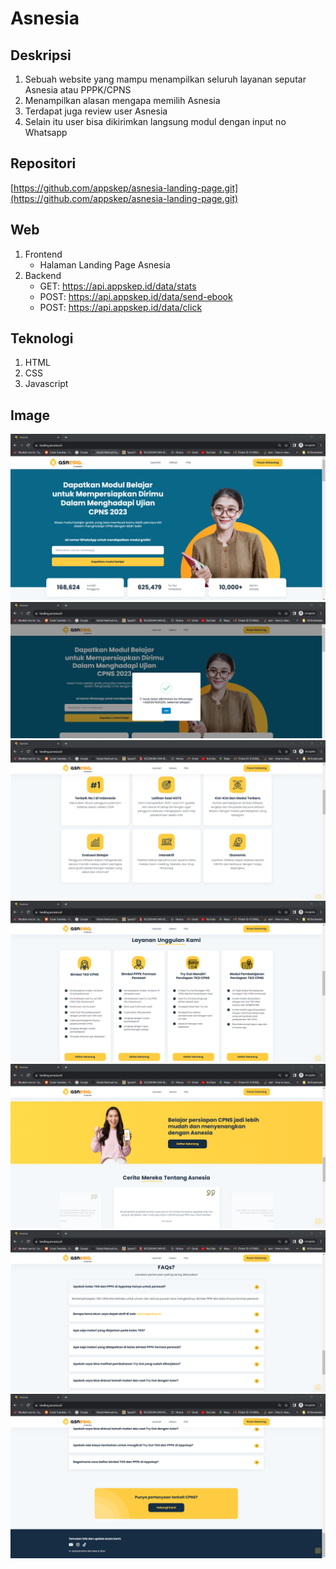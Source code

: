 # Asnesia

## Deskripsi

1.  Sebuah website yang mampu menampilkan seluruh layanan seputar Asnesia atau PPPK/CPNS
2.  Menampilkan alasan mengapa memilih Asnesia
3.  Terdapat juga review user Asnesia
4.  Selain itu user bisa dikirimkan langsung modul dengan input no Whatsapp

## Repositori

[https://github.com/appskep/asnesia-landing-page.git](https://github.com/appskep/asnesia-landing-page.git)

## Web

1.  Frontend
    - Halaman Landing Page Asnesia
2.  Backend
    - GET: https://api.appskep.id/data/stats
    - POST: https://api.appskep.id/data/send-ebook
    - POST: https://api.appskep.id/data/click

## Teknologi

1. HTML
2. CSS
3. Javascript

## Image

![Asnesia](https://github.com/firmanshiddiq/doc/blob/master/img/asnesia1.png)
![Asnesia 2](https://github.com/firmanshiddiq/doc/blob/master/img/asnesia7.png)
![Asnesia 3](https://github.com/firmanshiddiq/doc/blob/master/img/asnesia2.png)
![Asnesia 4](https://github.com/firmanshiddiq/doc/blob/master/img/asnesia3.png)
![Asnesia 5](https://github.com/firmanshiddiq/doc/blob/master/img/asnesia4.png)
![Asnesia 6](https://github.com/firmanshiddiq/doc/blob/master/img/asnesia5.png)
![Asnesia 7](https://github.com/firmanshiddiq/doc/blob/master/img/asnesia6.png)
